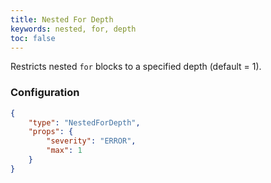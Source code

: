 ```yaml
---
title: Nested For Depth
keywords: nested, for, depth
toc: false
---
```


Restricts nested `for` blocks to a specified depth (default = 1).

### Configuration

```json
{
    "type": "NestedForDepth",
    "props": {
        "severity": "ERROR",
        "max": 1
    }
}
```